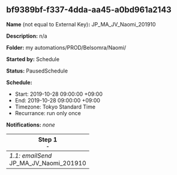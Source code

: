 ## bf9389bf-f337-4dda-aa45-a0bd961a2143

**Name** (not equal to External Key)**:** JP_MA_JV_Naomi_201910

**Description:** n/a

**Folder:** my automations/PROD/Belsomra/Naomi/

**Started by:** Schedule

**Status:** PausedSchedule

**Schedule:**

* Start: 2019-10-28 09:00:00 +09:00
* End: 2019-10-28 09:00:00 +09:00
* Timezone: Tokyo Standard Time
* Recurrance: run only once

**Notifications:** _none_


| Step 1<br>_<small>-</small>_ |
| --- |
| _1.1: emailSend_<br>JP_MA_JV_Naomi_201910 |
